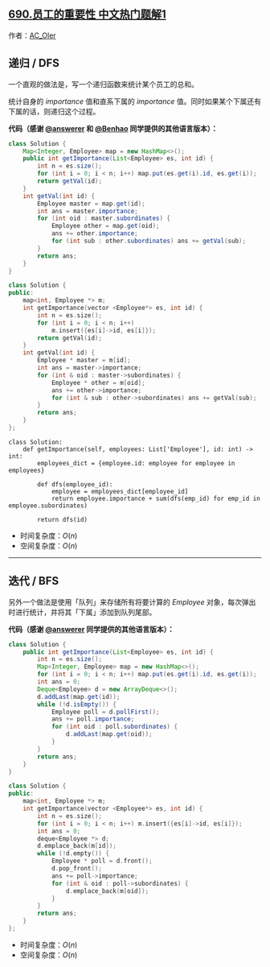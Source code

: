 ## [690.员工的重要性 中文热门题解1](https://leetcode.cn/problems/employee-importance/solutions/100000/gong-shui-san-xie-yi-ti-shuang-jie-di-gu-s79x)

作者：[AC_OIer](https://leetcode.cn/u/AC_OIer)
## 递归 / DFS

一个直观的做法是，写一个递归函数来统计某个员工的总和。

统计自身的 $importance$ 值和直系下属的 $importance$ 值。同时如果某个下属还有下属的话，则递归这个过程。

**代码（感谢 [@answerer](/u/answerer/) 和 [@Benhao](/u/qubenhao/) 同学提供的其他语言版本）：**
```Java []
class Solution {
    Map<Integer, Employee> map = new HashMap<>();
    public int getImportance(List<Employee> es, int id) {
        int n = es.size();
        for (int i = 0; i < n; i++) map.put(es.get(i).id, es.get(i));
        return getVal(id);
    }
    int getVal(int id) {
        Employee master = map.get(id);
        int ans = master.importance;
        for (int oid : master.subordinates) {
            Employee other = map.get(oid);
            ans += other.importance;
            for (int sub : other.subordinates) ans += getVal(sub);
        }
        return ans;
    }
}
```
```C++ []
class Solution {
public:
    map<int, Employee *> m;
    int getImportance(vector <Employee*> es, int id) {
        int n = es.size();
        for (int i = 0; i < n; i++) 
            m.insert({es[i]->id, es[i]});
        return getVal(id);
    }
    int getVal(int id) {
        Employee * master = m[id];
        int ans = master->importance;
        for (int & oid : master->subordinates) {
            Employee * other = m[oid];
            ans += other->importance;
            for (int & sub : other->subordinates) ans += getVal(sub);
        }
        return ans;
    }
};
```
```Python3 []
class Solution:
    def getImportance(self, employees: List['Employee'], id: int) -> int:
        employees_dict = {employee.id: employee for employee in employees}

        def dfs(employee_id):
            employee = employees_dict[employee_id]
            return employee.importance + sum(dfs(emp_id) for emp_id in employee.subordinates)

        return dfs(id)
```
* 时间复杂度：$O(n)$
* 空间复杂度：$O(n)$

***

## 迭代 / BFS

另外一个做法是使用「队列」来存储所有将要计算的 $Employee$ 对象，每次弹出时进行统计，并将其「下属」添加到队列尾部。

**代码（感谢 [@answerer](/u/answerer/) 同学提供的其他语言版本）：**
```Java []
class Solution {
    public int getImportance(List<Employee> es, int id) {
        int n = es.size();
        Map<Integer, Employee> map = new HashMap<>();
        for (int i = 0; i < n; i++) map.put(es.get(i).id, es.get(i));
        int ans = 0;
        Deque<Employee> d = new ArrayDeque<>();
        d.addLast(map.get(id));
        while (!d.isEmpty()) {
            Employee poll = d.pollFirst();
            ans += poll.importance;
            for (int oid : poll.subordinates) {
                d.addLast(map.get(oid));
            }
        }
        return ans;
    }
}
```
```C++ []
class Solution {
public:
    map<int, Employee *> m;
    int getImportance(vector <Employee*> es, int id) {
        int n = es.size();
        for (int i = 0; i < n; i++) m.insert({es[i]->id, es[i]});
        int ans = 0;
        deque<Employee *> d;
        d.emplace_back(m[id]);
        while (!d.empty()) {
            Employee * poll = d.front();
            d.pop_front();
            ans += poll->importance;
            for (int & oid : poll->subordinates) {
                d.emplace_back(m[oid]);
            }
        }
        return ans;
    }
};
```
* 时间复杂度：$O(n)$
* 空间复杂度：$O(n)$